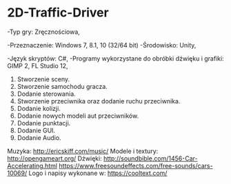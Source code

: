# 2D-Traffic-Driver


-Typ gry: Zręcznościowa,

-Przeznaczenie: Windows 7, 8.1, 10 (32/64 bit)
-Środowisko: Unity,

-Język skryptów: C#,
-Programy wykorzystane do obróbki dźwięku i grafiki: GIMP 2, FL Studio 12,

1. Stworzenie sceny.
2. Stworzenie samochodu gracza.
3. Dodanie sterowania.
4. Stworzenie przeciwnika oraz dodanie ruchu przeciwnika.
5. Dodanie kolizji.
6. Dodanie nowych modeli aut przeciwników.
7. Dodanie punktacji.
8. Dodanie GUI.
9. Dodanie Audio.



Muzyka: http://ericskiff.com/music/
Modele i textury: http://opengameart.org/
Dźwięki: http://soundbible.com/1456-Car-Accelerating.html
         https://www.freesoundeffects.com/free-sounds/cars-10069/
Logo i napisy wykonane w: https://cooltext.com/

          
